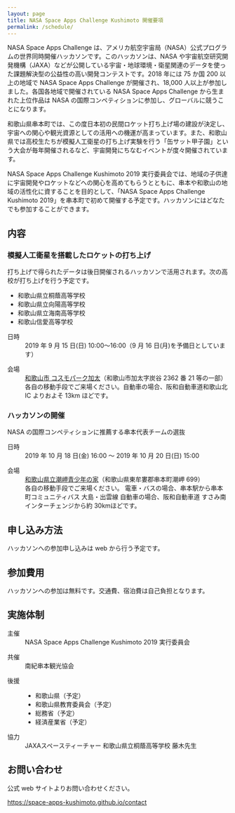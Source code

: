 ```yaml
---
layout: page
title: NASA Space Apps Challenge Kushimoto 開催要項
permalink: /schedule/
---
```


NASA Space Apps Challenge は、アメリカ航空宇宙局（NASA）公式プログラムの世界同時開催ハッカソンです。このハッカソンは、NASA や宇宙航空研究開発機構（JAXA）などが公開している宇宙・地球環境・衛星関連のデータを使った課題解決型の公益性の高い開発コンテストです。2018 年には 75 か国 200 以上の地域で NASA Space Apps Challenge が開催され、18,000 人以上が参加しました。各国各地域で開催されている NASA Space Apps Challenge から生まれた上位作品は NASA の国際コンペティションに参加し、グローバルに競うことになります。

和歌山県串本町では、この度日本初の民間ロケット打ち上げ場の建設が決定し、宇宙への関心や観光資源としての活用への機運が高まっています。また、和歌山県では高校生たちが模擬人工衛星の打ち上げ実験を行う「缶サット甲子園」という大会が毎年開催されるなど、宇宙開発にちなむイベントが度々開催されています。

NASA Space Apps Challenge Kushimoto 2019 実行委員会では、地域の子供達に宇宙開発やロケットなどへの関心を高めてもらうとともに、串本や和歌山の地域の活性化に資することを目的として、「NASA Space Apps Challenge Kushimoto 2019」を串本町で初めて開催する予定です。ハッカソンにはどなたでも参加することができます。

## 内容

### 模擬人工衛星を搭載したロケットの打ち上げ

打ち上げで得られたデータは後日開催されるハッカソンで活用されます。次の高校が打ち上げを行う予定です。

- 和歌山県立桐蔭高等学校
- 和歌山県立向陽高等学校
- 和歌山県立海南高等学校
- 和歌山信愛高等学校

<dl>
  <dt>日時</dt>
  <dd>2019 年 9 月 15 日(日) 10:00〜16:00（9 月 16 日(月)を予備日としています）</dd>
</dl>
<dl>
  <dt>会場</dt>
  <dd>
    <a href="http://www.pref.wakayama.lg.jp/prefg/062200/ritchi/yochi-kada.html">和歌山市 コスモパーク加太</a>（和歌山市加太字炭谷 2362 番 21 等の一部）<br />
    各自の移動手段でご来場ください。自動車の場合、阪和自動車道和歌山北 IC よりおよそ 13km ほどです。
    </dd>
</dl>

### ハッカソンの開催

NASA の国際コンペティションに推薦する串本代表チームの選抜

<dl>
  <dt>日時</dt>
  <dd>2019 年 10 月 18 日(金) 16:00 ～ 2019 年 10 月 20 日(日) 15:00</dd>
</dl>
<dl>
  <dt>会場</dt>
  <dd>
    <a href="https://omoshiro-yh.com/">和歌山県立潮岬青少年の家</a>（和歌山県東牟婁郡串本町潮岬 699）<br />
    各自の移動手段でご来場ください。
    電車・バスの場合、串本駅から串本町コミュニティバス 大島・出雲線
    自動車の場合、阪和自動車道 すさみ南インターチェンジから約 30kmほどです。
  </dd>
</dl>

## 申し込み方法

ハッカソンへの参加申し込みは web から行う予定です。

## 参加費用

ハッカソンへの参加は無料です。交通費、宿泊費は自己負担となります。

## 実施体制

<dl><dt>主催</dt><dd>NASA Space Apps Challenge Kushimoto 2019 実行委員会</dd></dl>
<dl><dt>共催</dt><dd>南紀串本観光協会</dd></dl>
<dl><dt>後援</dt><dd><ul><li>和歌山県（予定）</li><li>和歌山県教育委員会（予定）</li><li>総務省（予定）</li><li>経済産業省（予定）</li></ul></dd></dl>
<dl><dt>協力</dt><dd>JAXAスペースティーチャー 和歌山県立桐蔭高等学校 藤木先生</dd></dl>

## お問い合わせ

公式 web サイトよりお問い合わせください。

<a href="https://space-apps-kushimoto.github.io/contact">https://space-apps-kushimoto.github.io/contact</a>
